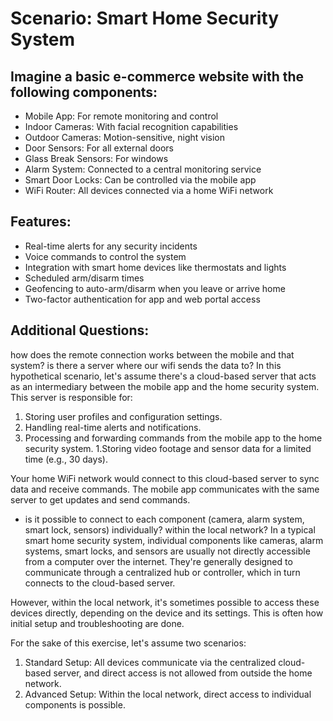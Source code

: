 # Scenario: Smart Home Security System

## Imagine a basic e-commerce website with the following components:
* Mobile App: For remote monitoring and control
* Indoor Cameras: With facial recognition capabilities
* Outdoor Cameras: Motion-sensitive, night vision
* Door Sensors: For all external doors
* Glass Break Sensors: For windows
* Alarm System: Connected to a central monitoring service
* Smart Door Locks: Can be controlled via the mobile app
* WiFi Router: All devices connected via a home WiFi network

## Features:
* Real-time alerts for any security incidents
* Voice commands to control the system
* Integration with smart home devices like thermostats and lights
* Scheduled arm/disarm times
* Geofencing to auto-arm/disarm when you leave or arrive home
* Two-factor authentication for app and web portal access

## Additional Questions:
how does the remote connection works between the mobile and that system? is there a server where our wifi sends the data to?
In this hypothetical scenario, let's assume there's a cloud-based server that acts as an intermediary between the mobile app and the home security system. This server is responsible for:

1. Storing user profiles and configuration settings.
1. Handling real-time alerts and notifications.
1. Processing and forwarding commands from the mobile app to the home security system.
1.Storing video footage and sensor data for a limited time (e.g., 30 days). 

Your home WiFi network would connect to this cloud-based server to sync data and receive commands. The mobile app communicates with the same server to get updates and send commands.

* is it possible to connect to each component (camera, alarm system, smart lock, sensors) individually? within the local network?
In a typical smart home security system, individual components like cameras, alarm systems, smart locks, and sensors are usually not directly accessible from a computer over the internet. They're generally designed to communicate through a centralized hub or controller, which in turn connects to the cloud-based server.

However, within the local network, it's sometimes possible to access these devices directly, depending on the device and its settings. This is often how initial setup and troubleshooting are done.

For the sake of this exercise, let's assume two scenarios:

1. Standard Setup: All devices communicate via the centralized cloud-based server, and direct access is not allowed from outside the home network.
1. Advanced Setup: Within the local network, direct access to individual components is possible.
